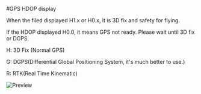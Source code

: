 #GPS HDOP display

When the filed displayed H1.x or H0.x, it is 3D fix and safety for flying.

If the HDOP displayed H0.0, it means GPS not ready. Please wait until 3D fix or DGPS.

H: 3D Fix (Normal GPS)

G: DGPS(Differential Global Positioning System, it's much better to use.)

R: RTK(Real Time Kinematic)

![Preview](https://lh6.googleusercontent.com/--FB71JL9tSw/VGS4Rs37AuI/AAAAAAAAAWo/Jy2VHLFtR4o/1__%252524%252521%252540%252521__.png)
